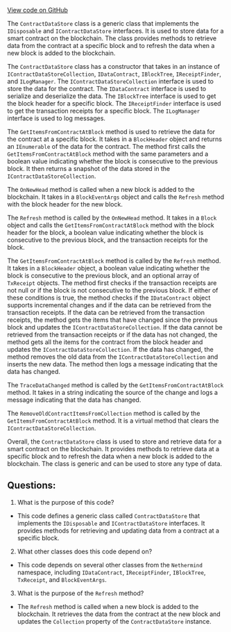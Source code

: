 [View code on GitHub](https://github.com/nethermindeth/nethermind/Nethermind.Consensus.AuRa/Contracts/DataStore/ContractDataStore.cs)

The `ContractDataStore` class is a generic class that implements the `IDisposable` and `IContractDataStore` interfaces. It is used to store data for a smart contract on the blockchain. The class provides methods to retrieve data from the contract at a specific block and to refresh the data when a new block is added to the blockchain. 

The `ContractDataStore` class has a constructor that takes in an instance of `IContractDataStoreCollection`, `IDataContract`, `IBlockTree`, `IReceiptFinder`, and `ILogManager`. The `IContractDataStoreCollection` interface is used to store the data for the contract. The `IDataContract` interface is used to serialize and deserialize the data. The `IBlockTree` interface is used to get the block header for a specific block. The `IReceiptFinder` interface is used to get the transaction receipts for a specific block. The `ILogManager` interface is used to log messages.

The `GetItemsFromContractAtBlock` method is used to retrieve the data for the contract at a specific block. It takes in a `BlockHeader` object and returns an `IEnumerable` of the data for the contract. The method first calls the `GetItemsFromContractAtBlock` method with the same parameters and a boolean value indicating whether the block is consecutive to the previous block. It then returns a snapshot of the data stored in the `IContractDataStoreCollection`.

The `OnNewHead` method is called when a new block is added to the blockchain. It takes in a `BlockEventArgs` object and calls the `Refresh` method with the block header for the new block.

The `Refresh` method is called by the `OnNewHead` method. It takes in a `Block` object and calls the `GetItemsFromContractAtBlock` method with the block header for the block, a boolean value indicating whether the block is consecutive to the previous block, and the transaction receipts for the block.

The `GetItemsFromContractAtBlock` method is called by the `Refresh` method. It takes in a `BlockHeader` object, a boolean value indicating whether the block is consecutive to the previous block, and an optional array of `TxReceipt` objects. The method first checks if the transaction receipts are not null or if the block is not consecutive to the previous block. If either of these conditions is true, the method checks if the `IDataContract` object supports incremental changes and if the data can be retrieved from the transaction receipts. If the data can be retrieved from the transaction receipts, the method gets the items that have changed since the previous block and updates the `IContractDataStoreCollection`. If the data cannot be retrieved from the transaction receipts or if the data has not changed, the method gets all the items for the contract from the block header and updates the `IContractDataStoreCollection`. If the data has changed, the method removes the old data from the `IContractDataStoreCollection` and inserts the new data. The method then logs a message indicating that the data has changed.

The `TraceDataChanged` method is called by the `GetItemsFromContractAtBlock` method. It takes in a string indicating the source of the change and logs a message indicating that the data has changed.

The `RemoveOldContractItemsFromCollection` method is called by the `GetItemsFromContractAtBlock` method. It is a virtual method that clears the `IContractDataStoreCollection`.

Overall, the `ContractDataStore` class is used to store and retrieve data for a smart contract on the blockchain. It provides methods to retrieve data at a specific block and to refresh the data when a new block is added to the blockchain. The class is generic and can be used to store any type of data.
## Questions: 
 1. What is the purpose of this code?
- This code defines a generic class called `ContractDataStore` that implements the `IDisposable` and `IContractDataStore` interfaces. It provides methods for retrieving and updating data from a contract at a specific block.

2. What other classes does this code depend on?
- This code depends on several other classes from the `Nethermind` namespace, including `IDataContract`, `IReceiptFinder`, `IBlockTree`, `TxReceipt`, and `BlockEventArgs`.

3. What is the purpose of the `Refresh` method?
- The `Refresh` method is called when a new block is added to the blockchain. It retrieves the data from the contract at the new block and updates the `Collection` property of the `ContractDataStore` instance.